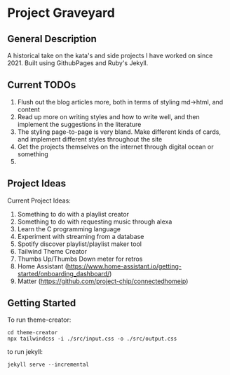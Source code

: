 # Project Graveyard

## General Description

A historical take on the kata's and side projects I have worked on since 2021. Built using GithubPages and Ruby's Jekyll. 

## Current TODOs

1. Flush out the blog articles more, both in terms of styling md->html, and content
2. Read up more on writing styles and how to write well, and then implement the suggestions in the literature
3. The styling page-to-page is very bland. Make different kinds of cards, and implement different styles throughout the site
4. Get the projects themselves on the internet through digital ocean or something
5. 

## Project Ideas

Current Project Ideas:
1. Something to do with a playlist creator
2. Something to do with requesting music through alexa
3. Learn the C programming language
4. Experiment with streaming from a database
5. Spotify discover playlist/playlist maker tool
6. Tailwind Theme Creator
7. Thumbs Up/Thumbs Down meter for retros
8. Home Assistant (https://www.home-assistant.io/getting-started/onboarding_dashboard/)
9. Matter (https://github.com/project-chip/connectedhomeip)

## Getting Started

To run theme-creator:
```shell
cd theme-creator
npx tailwindcss -i ./src/input.css -o ./src/output.css
```

to run jekyll:
```shell
jekyll serve --incremental
```
